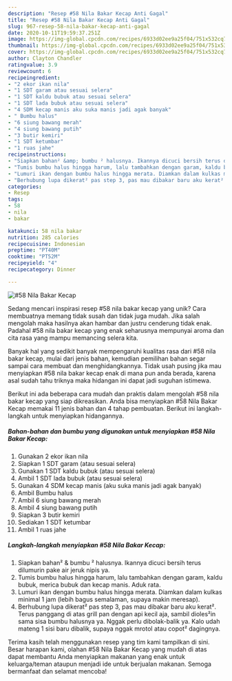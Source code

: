 ```yaml
---
description: "Resep #58 Nila Bakar Kecap Anti Gagal"
title: "Resep #58 Nila Bakar Kecap Anti Gagal"
slug: 967-resep-58-nila-bakar-kecap-anti-gagal
date: 2020-10-11T19:59:37.251Z
image: https://img-global.cpcdn.com/recipes/6933d02ee9a25f04/751x532cq70/58-nila-bakar-kecap-foto-resep-utama.jpg
thumbnail: https://img-global.cpcdn.com/recipes/6933d02ee9a25f04/751x532cq70/58-nila-bakar-kecap-foto-resep-utama.jpg
cover: https://img-global.cpcdn.com/recipes/6933d02ee9a25f04/751x532cq70/58-nila-bakar-kecap-foto-resep-utama.jpg
author: Clayton Chandler
ratingvalue: 3.9
reviewcount: 6
recipeingredient:
- "2 ekor ikan nila"
- "1 SDT garam atau sesuai selera"
- "1 SDT kaldu bubuk atau sesuai selera"
- "1 SDT lada bubuk atau sesuai selera"
- "4 SDM kecap manis aku suka manis jadi agak banyak"
- " Bumbu halus"
- "6 siung bawang merah"
- "4 siung bawang putih"
- "3 butir kemiri"
- "1 SDT ketumbar"
- "1 ruas jahe"
recipeinstructions:
- "Siapkan bahan² &amp; bumbu ² halusnya. Ikannya dicuci bersih terus dilumurin pake air jeruk nipis ya."
- "Tumis bumbu halus hingga harum, lalu tambahkan dengan garam, kaldu bubuk, merica bubuk dan kecap manis. Aduk rata."
- "Lumuri ikan dengan bumbu halus hingga merata. Diamkan dalam kulkas minimal 1 jam (lebih bagus semalaman, supaya makin meresap)."
- "Berhubung lupa dikerat² pas step 3, pas mau dibakar baru aku kerat². Terus panggang di atas grill pan dengan api kecil aja, sambil dioles²in sama sisa bumbu halusnya ya. Nggak perlu dibolak-balik ya. Kalo udah mateng 1 sisi baru dibalik, supaya nggak mrotol atau copot² dagingnya."
categories:
- Resep
tags:
- 58
- nila
- bakar

katakunci: 58 nila bakar 
nutrition: 285 calories
recipecuisine: Indonesian
preptime: "PT40M"
cooktime: "PT52M"
recipeyield: "4"
recipecategory: Dinner

---
```



![#58 Nila Bakar Kecap](https://img-global.cpcdn.com/recipes/6933d02ee9a25f04/751x532cq70/58-nila-bakar-kecap-foto-resep-utama.jpg)

Sedang mencari inspirasi resep #58 nila bakar kecap yang unik? Cara membuatnya memang tidak susah dan tidak juga mudah. Jika salah mengolah maka hasilnya akan hambar dan justru cenderung tidak enak. Padahal #58 nila bakar kecap yang enak seharusnya mempunyai aroma dan cita rasa yang mampu memancing selera kita.



Banyak hal yang sedikit banyak mempengaruhi kualitas rasa dari #58 nila bakar kecap, mulai dari jenis bahan, kemudian pemilihan bahan segar sampai cara membuat dan menghidangkannya. Tidak usah pusing jika mau menyiapkan #58 nila bakar kecap enak di mana pun anda berada, karena asal sudah tahu triknya maka hidangan ini dapat jadi suguhan istimewa.


Berikut ini ada beberapa cara mudah dan praktis dalam mengolah #58 nila bakar kecap yang siap dikreasikan. Anda bisa menyiapkan #58 Nila Bakar Kecap memakai 11 jenis bahan dan 4 tahap pembuatan. Berikut ini langkah-langkah untuk menyiapkan hidangannya.

<!--inarticleads1-->

##### Bahan-bahan dan bumbu yang digunakan untuk menyiapkan #58 Nila Bakar Kecap:

1. Gunakan 2 ekor ikan nila
1. Siapkan 1 SDT garam (atau sesuai selera)
1. Gunakan 1 SDT kaldu bubuk (atau sesuai selera)
1. Ambil 1 SDT lada bubuk (atau sesuai selera)
1. Gunakan 4 SDM kecap manis (aku suka manis jadi agak banyak)
1. Ambil  Bumbu halus
1. Ambil 6 siung bawang merah
1. Ambil 4 siung bawang putih
1. Siapkan 3 butir kemiri
1. Sediakan 1 SDT ketumbar
1. Ambil 1 ruas jahe




<!--inarticleads2-->

##### Langkah-langkah menyiapkan #58 Nila Bakar Kecap:

1. Siapkan bahan² &amp; bumbu ² halusnya. Ikannya dicuci bersih terus dilumurin pake air jeruk nipis ya.
1. Tumis bumbu halus hingga harum, lalu tambahkan dengan garam, kaldu bubuk, merica bubuk dan kecap manis. Aduk rata.
1. Lumuri ikan dengan bumbu halus hingga merata. Diamkan dalam kulkas minimal 1 jam (lebih bagus semalaman, supaya makin meresap).
1. Berhubung lupa dikerat² pas step 3, pas mau dibakar baru aku kerat². Terus panggang di atas grill pan dengan api kecil aja, sambil dioles²in sama sisa bumbu halusnya ya. Nggak perlu dibolak-balik ya. Kalo udah mateng 1 sisi baru dibalik, supaya nggak mrotol atau copot² dagingnya.




Terima kasih telah menggunakan resep yang tim kami tampilkan di sini. Besar harapan kami, olahan #58 Nila Bakar Kecap yang mudah di atas dapat membantu Anda menyiapkan makanan yang enak untuk keluarga/teman ataupun menjadi ide untuk berjualan makanan. Semoga bermanfaat dan selamat mencoba!
